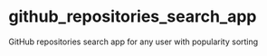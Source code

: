 # github_repositories_search_app
GitHub repositories search app for any user with popularity sorting
